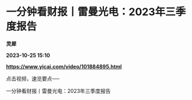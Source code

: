 # 一分钟看财报丨雷曼光电：2023年三季度报告
**灵犀**

**2023-10-25 15:10**

**https://www.yicai.com/video/101884895.html**

点击视频，速览要点──

一分钟看财报丨雷曼光电：2023年三季度报告